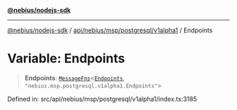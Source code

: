 [**@nebius/nodejs-sdk**](../../../../../../README.md)

---

[@nebius/nodejs-sdk](../../../../../../README.md) / [api/nebius/msp/postgresql/v1alpha1](../README.md) / Endpoints

# Variable: Endpoints

> **Endpoints**: [`MessageFns`](../../../../../../runtime/protos/core/interfaces/MessageFns.md)\<[`Endpoints`](../interfaces/Endpoints.md), `"nebius.msp.postgresql.v1alpha1.Endpoints"`\>

Defined in: src/api/nebius/msp/postgresql/v1alpha1/index.ts:3185
